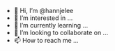 - 👋 Hi, I’m @hannjelee
- 👀 I’m interested in ...
- 🌱 I’m currently learning ...
- 💞️ I’m looking to collaborate on ...
- 📫 How to reach me ...

<!---
hannjelee/hannjelee is a ✨ special ✨ repository because its `README.md` (this file) appears on your GitHub profile.
You can click the Preview link to take a look at your changes.
--->
